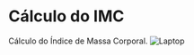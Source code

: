 # Cálculo do IMC
  Cálculo do  Índice de Massa Corporal.    ![Laptop](c051cb3ce81ebb07373aaef516f8f421-ilustra----o-de-laptop-notebook-by-vexels)

